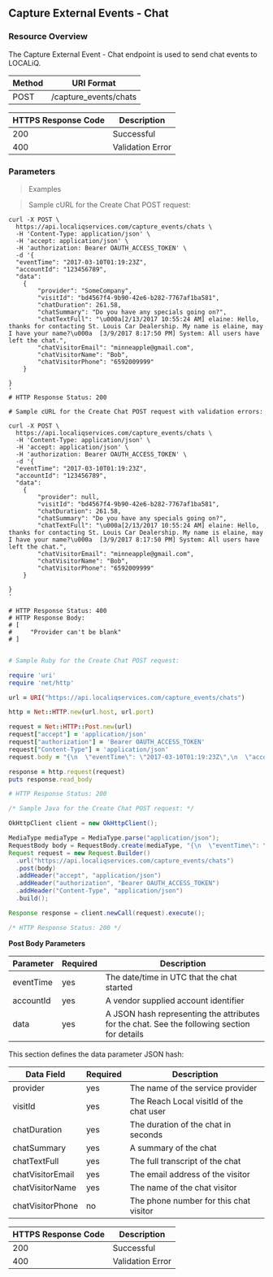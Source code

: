 ## Capture External Events - Chat

### Resource Overview

The Capture External Event - Chat endpoint is used to send chat events to LOCALiQ.


| Method | URI Format |
|---|---|
| POST | /capture_events/chats |


| HTTPS Response Code | Description
|---|---|
| 200 | Successful
| 400 | Validation Error


### Parameters

> Examples

> Sample cURL for the Create Chat POST request:

``` shell
curl -X POST \
  https://api.localiqservices.com/capture_events/chats \
  -H 'Content-Type: application/json' \
  -H 'accept: application/json' \
  -H 'authorization: Bearer OAUTH_ACCESS_TOKEN' \
  -d '{
  "eventTime": "2017-03-10T01:19:23Z",
  "accountId": "123456789",
  "data":
    {
        "provider": "SomeCompany",
        "visitId": "bd4567f4-9b90-42e6-b282-7767af1ba581",
        "chatDuration": 261.58,
        "chatSummary": "Do you have any specials going on?",
        "chatTextFull": "\u000a[2/13/2017 10:55:24 AM] elaine: Hello, thanks for contacting St. Louis Car Dealership. My name is elaine, may I have your name?\u000a  [3/9/2017 8:17:50 PM] System: All users have left the chat.",
        "chatVisitorEmail": "minneapple@gmail.com",
        "chatVisitorName": "Bob",
        "chatVisitorPhone": "6592009999"
    }

}
'
# HTTP Response Status: 200

# Sample cURL for the Create Chat POST request with validation errors:

curl -X POST \
  https://api.localiqservices.com/capture_events/chats \
  -H 'Content-Type: application/json' \
  -H 'accept: application/json' \
  -H 'authorization: Bearer OAUTH_ACCESS_TOKEN' \
  -d '{
  "eventTime": "2017-03-10T01:19:23Z",
  "accountId": "123456789",
  "data":
    {
        "provider": null,
        "visitId": "bd4567f4-9b90-42e6-b282-7767af1ba581",
        "chatDuration": 261.58,
        "chatSummary": "Do you have any specials going on?",
        "chatTextFull": "\u000a[2/13/2017 10:55:24 AM] elaine: Hello, thanks for contacting St. Louis Car Dealership. My name is elaine, may I have your name?\u000a  [3/9/2017 8:17:50 PM] System: All users have left the chat.",
        "chatVisitorEmail": "minneapple@gmail.com",
        "chatVisitorName": "Bob",
        "chatVisitorPhone": "6592009999"
    }

}
'

# HTTP Response Status: 400
# HTTP Response Body:
# [
#     "Provider can't be blank"
# ]


```

``` ruby
# Sample Ruby for the Create Chat POST request:

require 'uri'
require 'net/http'

url = URI("https://api.localiqservices.com/capture_events/chats")

http = Net::HTTP.new(url.host, url.port)

request = Net::HTTP::Post.new(url)
request["accept"] = 'application/json'
request["authorization"] = 'Bearer OAUTH_ACCESS_TOKEN'
request["Content-Type"] = 'application/json'
request.body = "{\n  \"eventTime\": \"2017-03-10T01:19:23Z\",\n  \"accountId\": \"123456789\",\n  \"data\":  \n    {\n        \"provider\": \"SomeCompany\",\n        \"visitId\": \"bd4567f4-9b90-42e6-b282-7767af1ba581\",          \n        \"chatDuration\": 261.58,\n        \"chatSummary\": \"Do you have any specials going on?\",\n        \"chatTextFull\": \"\u000a[2/13/2017 10:55:24 AM] elaine: Hello, thanks for contacting St. Louis Car Dealership. My name is elaine, may I have your name?\u000a  [3/9/2017 8:17:50 PM] System: All users have left the chat.\",\n        \"chatVisitorEmail\": \"minneapple@gmail.com\",\n        \"chatVisitorName\": \"Bob\",\n        \"chatVisitorPhone\": \"6592009999\"\n    }\n       \n}\n"

response = http.request(request)
puts response.read_body

# HTTP Response Status: 200

```

``` java
/* Sample Java for the Create Chat POST request: */

OkHttpClient client = new OkHttpClient();

MediaType mediaType = MediaType.parse("application/json");
RequestBody body = RequestBody.create(mediaType, "{\n  \"eventTime\": \"2017-03-10T01:19:23Z\",\n  \"accountId\": \"1213456789\",\n  \"data\":  \n    {\n        \"provider\": \"SomeCompany\",\n        \"visitId\": \"bd4567f4-9b90-42e6-b282-7767af1ba581\",          \n        \"chatDuration\": 261.58,\n        \"chatSummary\": \"Do you have any specials going on?\",\n        \"chatTextFull\": \"\u000a[2/13/2017 10:55:24 AM] elaine: Hello, thanks for contacting St. Louis Car Dealership. My name is elaine, may I have your name?\u000a  [3/9/2017 8:17:50 PM] System: All users have left the chat.\",\n        \"chatVisitorEmail\": \"minneapple@gmail.com\",\n        \"chatVisitorName\": \"Bob\",\n        \"chatVisitorPhone\": \"6592009999\"\n    }\n       \n}\n");
Request request = new Request.Builder()
  .url("https://api.localiqservices.com/capture_events/chats")
  .post(body)
  .addHeader("accept", "application/json")
  .addHeader("authorization", "Bearer OAUTH_ACCESS_TOKEN")
  .addHeader("Content-Type", "application/json")
  .build();

Response response = client.newCall(request).execute();

/* HTTP Response Status: 200 */
```

**Post Body Parameters**

|Parameter | Required | Description|
|---|---|---|
|eventTime|yes|The date/time in UTC that the chat started|
|accountId|yes|A vendor supplied account identifier|
|data|yes|A JSON hash representing the attributes for the chat. See the following section for details|

This section defines the data parameter JSON hash:

|Data Field|Required|Description|
|---|---|---|
|provider|yes|The name of the service provider|
|visitId|yes|The Reach Local visitId of the chat user|
|chatDuration|yes|The duration of the chat in seconds|
|chatSummary|yes|A summary of the chat|
|chatTextFull|yes|The full transcript of the chat|
|chatVisitorEmail|yes|The email address of the visitor|
|chatVisitorName|yes|The name of the chat visitor|
|chatVisitorPhone|no|The phone number for this chat visitor|

| HTTPS Response Code | Description
|---|---|
| 200 | Successful
| 400 | Validation Error
